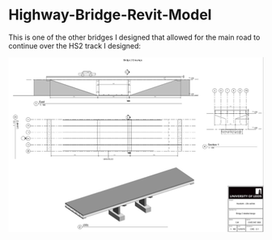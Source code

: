 # Highway-Bridge-Revit-Model

This is one of the other bridges I designed that allowed for the main road to continue over the HS2 track I designed:

![highway bridge](https://raw.githubusercontent.com/conorkelly1307/Highway-Bridge-Revit-Model/main/Highway%20Bridge%20Revit%20Model.JPG)
